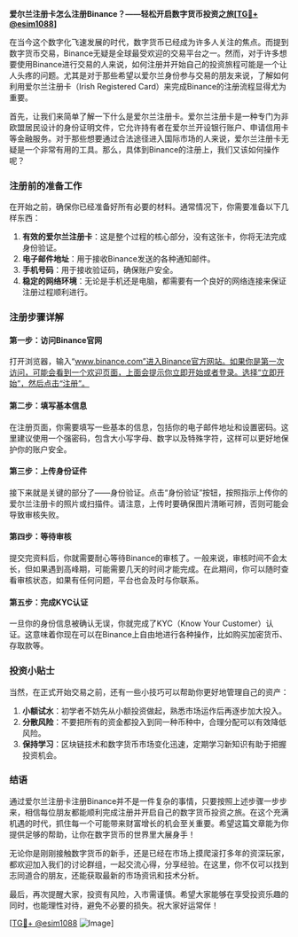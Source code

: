 **爱尔兰注册卡怎么注册Binance？——轻松开启数字货币投资之旅[[TG💪+ @esim1088](https://t.me/s/esim1088)]**

在当今这个数字化飞速发展的时代，数字货币已经成为许多人关注的焦点。而提到数字货币交易，Binance无疑是全球最受欢迎的交易平台之一。然而，对于许多想要使用Binance进行交易的人来说，如何注册并开始自己的投资旅程可能是一个让人头疼的问题。尤其是对于那些希望以爱尔兰身份参与交易的朋友来说，了解如何利用爱尔兰注册卡（Irish Registered Card）来完成Binance的注册流程显得尤为重要。

首先，让我们来简单了解一下什么是爱尔兰注册卡。爱尔兰注册卡是一种专门为非欧盟居民设计的身份证明文件，它允许持有者在爱尔兰开设银行账户、申请信用卡等金融服务。对于那些想要通过合法途径进入国际市场的人来说，爱尔兰注册卡无疑是一个非常有用的工具。那么，具体到Binance的注册上，我们又该如何操作呢？

### 注册前的准备工作

在开始之前，确保你已经准备好所有必要的材料。通常情况下，你需要准备以下几样东西：

1. **有效的爱尔兰注册卡**：这是整个过程的核心部分，没有这张卡，你将无法完成身份验证。
2. **电子邮件地址**：用于接收Binance发送的各种通知邮件。
3. **手机号码**：用于接收验证码，确保账户安全。
4. **稳定的网络环境**：无论是手机还是电脑，都需要有一个良好的网络连接来保证注册过程顺利进行。

### 注册步骤详解

#### 第一步：访问Binance官网

打开浏览器，输入“www.binance.com”进入Binance官方网站。如果你是第一次访问，可能会看到一个欢迎页面，上面会提示你立即开始或者登录。选择“立即开始”，然后点击“注册”。

#### 第二步：填写基本信息

在注册页面，你需要填写一些基本的信息，包括你的电子邮件地址和设置密码。这里建议使用一个强密码，包含大小写字母、数字以及特殊字符，这样可以更好地保护你的账户安全。

#### 第三步：上传身份证件

接下来就是关键的部分了——身份验证。点击“身份验证”按钮，按照指示上传你的爱尔兰注册卡的照片或扫描件。请注意，上传时要确保图片清晰可辨，否则可能会导致审核失败。

#### 第四步：等待审核

提交完资料后，你就需要耐心等待Binance的审核了。一般来说，审核时间不会太长，但如果遇到高峰期，可能需要几天的时间才能完成。在此期间，你可以随时查看审核状态，如果有任何问题，平台也会及时与你联系。

#### 第五步：完成KYC认证

一旦你的身份信息被确认无误，你就完成了KYC（Know Your Customer）认证。这意味着你现在可以在Binance上自由地进行各种操作，比如购买加密货币、存取款等。

### 投资小贴士

当然，在正式开始交易之前，还有一些小技巧可以帮助你更好地管理自己的资产：

1. **小额试水**：初学者不妨先从小额投资做起，熟悉市场运作后再逐步加大投入。
2. **分散风险**：不要把所有的资金都投入到同一种币种中，合理分配可以有效降低风险。
3. **保持学习**：区块链技术和数字货币市场变化迅速，定期学习新知识有助于把握投资机会。

### 结语

通过爱尔兰注册卡注册Binance并不是一件复杂的事情，只要按照上述步骤一步步来，相信每位朋友都能顺利完成注册并开启自己的数字货币投资之旅。在这个充满机遇的时代，抓住每一个可能带来财富增长的机会至关重要。希望这篇文章能为你提供足够的帮助，让你在数字货币的世界里大展身手！

无论你是刚刚接触数字货币的新手，还是已经在市场上摸爬滚打多年的资深玩家，都欢迎加入我们的讨论群组，一起交流心得，分享经验。在这里，你不仅可以找到志同道合的朋友，还能获取最新的市场资讯和技术分析。

最后，再次提醒大家，投资有风险，入市需谨慎。希望大家能够在享受投资乐趣的同时，也能理性对待，避免不必要的损失。祝大家好运常伴！

[[TG💪+ @esim1088](https://t.me/s/esim1088) ![Image](https://i.postimg.cc/4NQfJmqS/Snipaste-2025-05-13-00-14-12.png)]